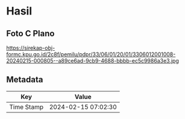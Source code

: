 # Hasil

## Foto C Plano

https://sirekap-obj-formc.kpu.go.id/2c8f/pemilu/pdpr/33/06/01/20/01/3306012001008-20240215-000805--a89ce6ad-9cb9-4688-bbbb-ec5c9986a3e3.jpg


## Metadata

| Key        | Value               |
| ---------- | ------------------- |
| Time Stamp | 2024-02-15 07:02:30 |



